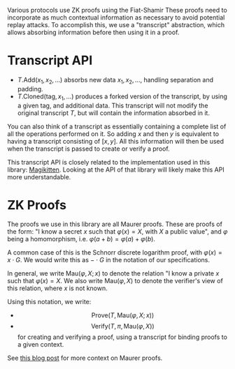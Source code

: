 Various protocols use ZK proofs using the Fiat-Shamir
These proofs need to incorporate as much contextual information as necessary to avoid potential replay attacks.
To accomplish this, we use a "transcript" abstraction, which allows absorbing information before then using it in a proof.

# Transcript API

- $T.\text{Add}(x_1, x_2, \ldots)$ absorbs new data $x_1, x_2, \ldots$, handling separation and padding.
- $T.\text{Cloned}(\text{tag}, x_1, \ldots)$ produces a forked version of the transcript, by using a given tag, and additional data. This transcript will not modify the original transcript $T$, but will contain the information absorbed in it.

You can also think of a transcript as essentially containing a complete
list of all the operations performed on it.
So adding $x$ and then $y$ is equivalent to having a transcript consisting
of $[x, y]$.
All this information will then be used when the transcript is passed
to create or verify a proof.

This transcript API is closely related to the implementation
used in this library: [Magikitten](https://github.com/cronokirby/magikitten).
Looking at the API of that library will likely make this
API more understandable.

# ZK Proofs

The proofs we use in this library are all Maurer proofs.
These are proofs of the form:
"I know a secret $x$ such that $\varphi(x) = X$, with $X$ a public value",
and $\varphi$ being a homomorphism, i.e. $\varphi(a + b) = \varphi(a) + \varphi(b)$.

A common case of this is the Schnorr discrete logarithm proof,
with $\varphi(x) = x \cdot G$.
We would write this as $- \cdot G$ in the notation of our specifications.

In general, we write $\text{Mau}(\varphi, X; x)$
to denote the relation "I know a private $x$ such that $\varphi(x) = X$.
We also write $\text{Mau}(\varphi, X)$ to denote the verifier's
view of this relation, where $x$ is not known.

Using this notation, we write:
- $$
\text{Prove}(T, \text{Mau}(\varphi, X; x))
$$
- $$
\text{Verify}(T, \pi, \text{Mau}(\varphi, X))
$$
for creating and verifying a proof, using a transcript for binding
proofs to a given context.

See [this blog post](https://cronokirby.com/posts/2022/08/the-paper-that-keeps-showing-up/) for more context on Maurer proofs.
